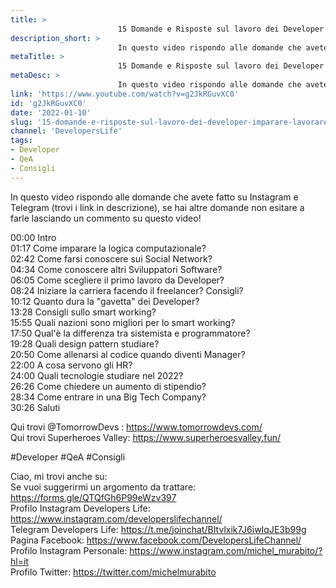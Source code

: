 ```yaml
---
title: > 
                        15 Domande e Risposte sul lavoro dei Developer! Imparare, Lavorare, Networking ed Evolvere!
description_short: > 
                        In questo video rispondo alle domande che avete fatto su Instagram e Telegram (trovi i link in descrizione), se hai altre domande ...
metaTitle: > 
                        15 Domande e Risposte sul lavoro dei Developer! Imparare, Lavorare, Networking ed Evolvere!
metaDesc: > 
                        In questo video rispondo alle domande che avete fatto su Instagram e Telegram (trovi i link in descrizione), se hai altre domande ...
link: 'https://www.youtube.com/watch?v=g2JkRGuvXC0'
id: 'g2JkRGuvXC0'
date: '2022-01-10'
slug: '15-domande-e-risposte-sul-lavoro-dei-developer-imparare-lavorare-networking-ed-evolvere'
channel: 'DevelopersLife'
tags: 
- Developer
- QeA
- Consigli
---
```

In questo video rispondo alle domande che avete fatto su Instagram e Telegram (trovi i link in descrizione), se hai altre domande non esitare a farle lasciando un commento su questo video!  
  
00:00 Intro  
01:17 Come imparare la logica computazionale?  
02:42 Come farsi conoscere sui Social Network?  
04:34 Come conoscere altri Sviluppatori Software?  
06:05 Come scegliere il primo lavoro da Developer?  
08:24 Iniziare la carriera facendo il freelancer? Consigli?  
10:12 Quanto dura la "gavetta" dei Developer?  
13:28 Consigli sullo smart working?  
15:55 Quali nazioni sono migliori per lo smart working?  
17:50 Qual'è la differenza tra sistemista e programmatore?  
19:28 Quali design pattern studiare?  
20:50 Come allenarsi al codice quando diventi Manager?  
22:00 A cosa servono gli HR?  
24:00 Quali tecnologie studiare nel 2022?  
26:26 Come chiedere un aumento di stipendio?  
28:34 Come entrare in una Big Tech Company?  
30:26 Saluti  
  
Qui trovi @TomorrowDevs : https://www.tomorrowdevs.com/  
Qui trovi Superheroes Valley: https://www.superheroesvalley.fun/   
  
#Developer #QeA #Consigli  
  
Ciao, mi trovi anche su:  
Se vuoi suggerirmi un argomento da trattare: https://forms.gle/QTQfGh6P99eWzv397  
Profilo Instagram Developers Life: https://www.instagram.com/developerslifechannel/  
Telegram Developers Life: https://t.me/joinchat/BItvlxik7J6iwIqJE3b99g  
Pagina Facebook: https://www.facebook.com/DevelopersLifeChannel/  
Profilo Instagram Personale: https://www.instagram.com/michel_murabito/?hl=it  
Profilo Twitter: https://twitter.com/michelmurabito​